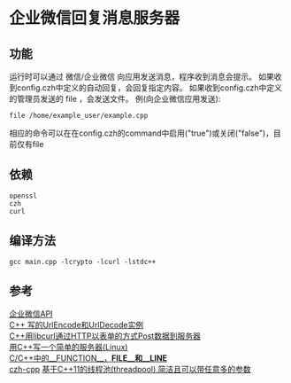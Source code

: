 # 企业微信回复消息服务器

## 功能
运行时可以通过 微信/企业微信 向应用发送消息，程序收到消息会提示。
如果收到config.czh中定义的自动回复，会回复指定内容。
如果收到config.czh中定义的管理员发送的 file ，会发送文件。
例(向企业微信应用发送):
```
file /home/example_user/example.cpp
```
相应的命令可以在在config.czh的command中启用("true")或关闭("false")，目前仅有file

## 依赖
```
openssl 
czh
curl
```

## 编译方法

```
gcc main.cpp -lcrypto -lcurl -lstdc++

```

## 参考
[企业微信API](https://work.weixin.qq.com/api/doc)  
[C++ 写的UrlEncode和UrlDecode实例](https://www.jb51.net/article/201855.htm)  
[C++用libcurl通过HTTP以表单的方式Post数据到服务器](https://blog.csdn.net/shaoyiju/article/details/78238336)  
[用C++写一个简单的服务器(Linux)](https://blog.csdn.net/qq_29695701/article/details/83830108)  
[C/C++中的__FUNCTION__，__FILE__和__LINE__](https://www.cnblogs.com/yooyoo/p/4717917.html)  
[czh-cpp](https://gitee.com/cmvy2020/czh-cpp)
[基于C++11的线程池(threadpool),简洁且可以带任意多的参数](https://www.cnblogs.com/lzpong/p/6397997.html)  
